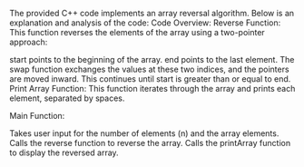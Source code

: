 The provided C++ code implements an array reversal algorithm. Below is an explanation and analysis of the code:
Code Overview:
Reverse Function:
This function reverses the elements of the array using a two-pointer approach:

start points to the beginning of the array.
end points to the last element.
The swap function exchanges the values at these two indices, and the pointers are moved inward.
This continues until start is greater than or equal to end.
Print Array Function:
This function iterates through the array and prints each element, separated by spaces.

Main Function:

Takes user input for the number of elements (n) and the array elements.
Calls the reverse function to reverse the array.
Calls the printArray function to display the reversed array.
